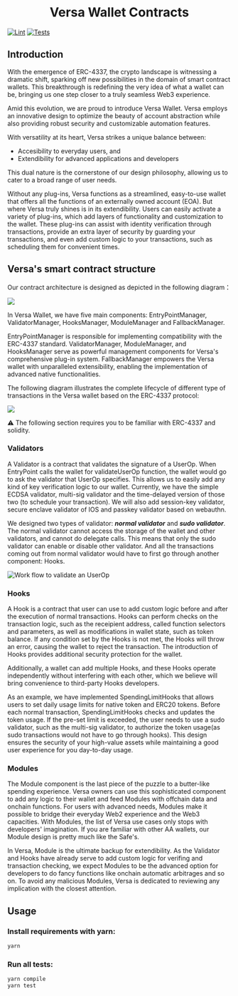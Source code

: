 <div align="center">
  <h1 align="center">Versa Wallet Contracts</h1>
</div>

[![Lint](https://github.com/VersaLab/versa-contract/actions/workflows/lint.yml/badge.svg)](https://github.com/VersaLab/versa-contract/actions/workflows/lint.yml)
[![Tests](https://github.com/VersaLab/versa-contract/actions/workflows/tests.yml/badge.svg)](https://github.com/VersaLab/versa-contract/actions/workflows/tests.yml)

## Introduction

With the emergence of ERC-4337, the crypto landscape is witnessing a dramatic shift, sparking off new possibilities in the domain of smart contract wallets. This breakthrough is redefining the very idea of what a wallet can be, bringing us one step closer to a truly seamless Web3 experience.

Amid this evolution, we are proud to introduce Versa Wallet. Versa employs an innovative design to optimize the beauty of account abstraction while also providing robust security and customizable automation features. 

With versatility at its heart, Versa strikes a unique balance between: 
- Accesibility to everyday users, and
- Extendibility for advanced applications and developers

This dual nature is the cornerstone of our design philosophy, allowing us to cater to a broad range of user needs.

Without any plug-ins, Versa functions as a streamlined, easy-to-use wallet that offers all the functions of an externally owned account (EOA). But where Versa truly shines is in its extendibility. Users can easily activate a variety of plug-ins, which add layers of functionality and customization to the wallet. These plug-ins can assist with identity verification through transactions, provide an extra layer of security by guarding your transactions, and even add custom logic to your transactions, such as scheduling them for convenient times.

## Versa's smart contract structure

Our contract architecture is designed as depicted in the following diagram：

![](https://hackmd.io/_uploads/H1A6kJTt3.png)

In Versa Wallet, we have five main components: EntryPointManager, ValidatorManager, HooksManager, ModuleManager and FallbackManager.

EntryPointManager is responsible for implementing compatibility with the ERC-4337 standard. ValidatorManager, ModuleManager, and HooksManager serve as powerful management components for Versa's comprehensive plug-in system. FallbackManager empowers the Versa wallet with unparalleled extensibility, enabling the implementation of advanced native functionalities.

The following diagram illustrates the complete lifecycle of different type of transactions in the Versa wallet based on the ERC-4337 protocol:

![](https://hackmd.io/_uploads/BJH1IqRt2.png)

:warning: The following section requires you to be familiar with ERC-4337 and solidity.

### Validators

A Validator is a contract that validates the signature of a UserOp. When EntryPoint calls the wallet for validateUserOp function, the wallet would go to ask the validator that UserOp specifies. This allows us to easily add any kind of key verification logic to our wallet. Currently, we have the simple ECDSA validator, multi-sig validator and the time-delayed version of those two (to schedule your transaction). We will also add session-key validator, secure enclave validator of IOS and passkey validator based on webauthn.

We designed two types of validator: ***normal validator*** and ***sudo validator***. The normal validator cannot access the storage of the wallet and other validators, and cannot do delegate calls. This means that only the sudo validator can enable or disable other validator. And all the transactions coming out from normal validator would have to first go through another component: Hooks.

![Work flow to validate an UserOp](https://hackmd.io/_uploads/r1LG4J6t2.png)

### Hooks

A Hook is a contract that user can use to add custom logic before and after the execution of normal transactions. Hooks can perform checks on the transaction logic, such as the receipient address, called function selectors and parameters, as well as modifications in wallet state, such as token balance. If any condition set by the Hooks is not met, the Hooks will throw an error, causing the wallet to reject the transaction. The introduction of Hooks provides additional security protection for the wallet.

Additionally, a wallet can add multiple Hooks, and these Hooks operate independently without interfering with each other, which we believe will bring convenience to third-party Hooks developers.

As an example, we have implemented SpendingLimitHooks that allows users to set daily usage limits for native token and ERC20 tokens. Before each normal transaction, SpendingLimitHooks checks and updates the token usage. If the pre-set limit is exceeded, the user needs to use a sudo validator, such as the multi-sig validator, to authorize the token usage(as sudo transactions would not have to go through hooks). This design ensures the security of your high-value assets while maintaining a good user experience for you day-to-day usage.

### Modules

The Module component is the last piece of the puzzle to a butter-like spending experience. Versa owners can use this sophisticated component to add any logic to their wallet and feed Modules with offchain data and onchain functions. For users with advanced needs, Modules make it possible to bridge their everyday Web2 experience and the Web3 capacities. With Modules, the list of Versa use cases only stops with developers' imagination. If you are familiar with other AA wallets,  our Module design is pretty much like the Safe's. 

In Versa, Module is the ultimate backup for extendibility. As the Validator and Hooks have already serve to add custom logic for verifing and transaction checking, we expect Modules to be the advanced option for developers to do fancy functions like onchain automatic arbitrages and so on. To avoid any malicious Modules, Versa is dedicated to reviewing any implication with the closest attention.

Usage
-----
### Install requirements with yarn:

```bash
yarn
```

### Run all tests:

```bash
yarn compile
yarn test
```

